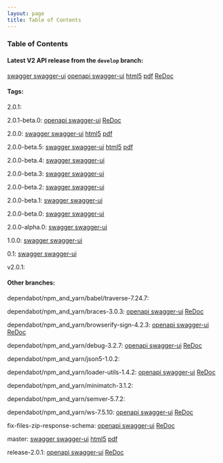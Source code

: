 ```yaml
---
layout: page
title: Table of Contents
---
```

### Table of Contents
#### Latest V2 API release from the `develop` branch:
[swagger swagger-ui](swagger-ui?url=../preview/develop/docs/web_deploy/swagger.json)
[openapi swagger-ui](swagger-ui?url=../preview/develop/openapi.yaml)
[html5](preview/develop/docs/html5/index.html)
[pdf](preview/develop/docs/pdf/index.pdf)
[ReDoc](preview/develop/docs/index.html)

#### Tags: 

2.0.1: 

2.0.1-beta.0: 
[openapi swagger-ui](swagger-ui?url=../preview/2.0.1-beta.0/openapi.yaml)
[ReDoc](preview/2.0.1-beta.0/docs/index.html)

2.0.0: 
[swagger swagger-ui](swagger-ui?url=../preview/2.0.0/docs/web_deploy/swagger.json)
[html5](preview/2.0.0/docs/html5/index.html)
[pdf](preview/2.0.0/docs/pdf/index.pdf)

2.0.0-beta.5: 
[swagger swagger-ui](swagger-ui?url=../preview/2.0.0-beta.5/docs/web_deploy/swagger.json)
[html5](preview/2.0.0-beta.5/docs/html5/index.html)
[pdf](preview/2.0.0-beta.5/docs/pdf/index.pdf)

2.0.0-beta.4: 
[swagger swagger-ui](swagger-ui?url=../preview/2.0.0-beta.4/docs/web_deploy/swagger.json)

2.0.0-beta.3: 
[swagger swagger-ui](swagger-ui?url=../preview/2.0.0-beta.3/docs/web_deploy/swagger.json)

2.0.0-beta.2: 
[swagger swagger-ui](swagger-ui?url=../preview/2.0.0-beta.2/docs/web_deploy/swagger.json)

2.0.0-beta.1: 
[swagger swagger-ui](swagger-ui?url=../preview/2.0.0-beta.1/docs/web_deploy/swagger.json)

2.0.0-beta.0: 
[swagger swagger-ui](swagger-ui?url=../preview/2.0.0-beta.0/docs/web_deploy/swagger.json)

2.0.0-alpha.0: 
[swagger swagger-ui](swagger-ui?url=../preview/2.0.0-alpha.0/docs/web_deploy/swagger.json)

1.0.0: 
[swagger swagger-ui](swagger-ui?url=../preview/1.0.0/docs/web_deploy/swagger.json)

0.1: 
[swagger swagger-ui](swagger-ui?url=../preview/0.1/docs/web_deploy/swagger.json)

v2.0.1: 

#### Other branches:

dependabot/npm_and_yarn/babel/traverse-7.24.7: 

dependabot/npm_and_yarn/braces-3.0.3: 
[openapi swagger-ui](swagger-ui?url=../preview/dependabot/npm_and_yarn/braces-3.0.3/openapi.yaml)
[ReDoc](preview/dependabot/npm_and_yarn/braces-3.0.3/docs/index.html)

dependabot/npm_and_yarn/browserify-sign-4.2.3: 
[openapi swagger-ui](swagger-ui?url=../preview/dependabot/npm_and_yarn/browserify-sign-4.2.3/openapi.yaml)
[ReDoc](preview/dependabot/npm_and_yarn/browserify-sign-4.2.3/docs/index.html)

dependabot/npm_and_yarn/debug-3.2.7: 
[openapi swagger-ui](swagger-ui?url=../preview/dependabot/npm_and_yarn/debug-3.2.7/openapi.yaml)
[ReDoc](preview/dependabot/npm_and_yarn/debug-3.2.7/docs/index.html)

dependabot/npm_and_yarn/json5-1.0.2: 

dependabot/npm_and_yarn/loader-utils-1.4.2: 
[openapi swagger-ui](swagger-ui?url=../preview/dependabot/npm_and_yarn/loader-utils-1.4.2/openapi.yaml)
[ReDoc](preview/dependabot/npm_and_yarn/loader-utils-1.4.2/docs/index.html)

dependabot/npm_and_yarn/minimatch-3.1.2: 

dependabot/npm_and_yarn/semver-5.7.2: 

dependabot/npm_and_yarn/ws-7.5.10: 
[openapi swagger-ui](swagger-ui?url=../preview/dependabot/npm_and_yarn/ws-7.5.10/openapi.yaml)
[ReDoc](preview/dependabot/npm_and_yarn/ws-7.5.10/docs/index.html)

fix-files-zip-response-schema: 
[openapi swagger-ui](swagger-ui?url=../preview/fix-files-zip-response-schema/openapi.yaml)
[ReDoc](preview/fix-files-zip-response-schema/docs/index.html)

master: 
[swagger swagger-ui](swagger-ui?url=../preview/master/docs/web_deploy/swagger.json)
[html5](preview/master/docs/html5/index.html)
[pdf](preview/master/docs/pdf/index.pdf)

release-2.0.1: 
[openapi swagger-ui](swagger-ui?url=../preview/release-2.0.1/openapi.yaml)
[ReDoc](preview/release-2.0.1/docs/index.html)
